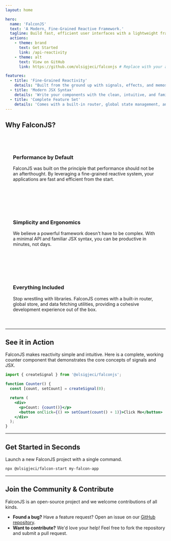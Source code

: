 ```yaml
---
layout: home

hero:
  name: 'FalconJS'
  text: 'A Modern, Fine-Grained Reactive Framework.'
  tagline: Build fast, efficient user interfaces with a lightweight framework inspired by the best ideas in modern web development.
  actions:
    - theme: brand
      text: Get Started
      link: /api-reactivity
    - theme: alt
      text: View on GitHub
      link: https://github.com/olsigjeci/falconjs # Replace with your actual repo URL

features:
  - title: 'Fine-Grained Reactivity'
    details: "Built from the ground up with signals, effects, and memos. FalconJS updates only what's necessary, without a Virtual DOM, leading to exceptional performance."
  - title: 'Modern JSX Syntax'
    details: 'Write your components with the clean, intuitive, and familiar HTML-like syntax of JSX. Our build process handles the transformation to optimized JavaScript.'
  - title: 'Complete Feature Set'
    details: 'Comes with a built-in router, global state management, and async data handling primitives, giving you everything you need to build a complete application.'
---
```


## Why FalconJS?

<div style="display: grid; grid-template-columns: repeat(auto-fit, minmax(250px, 1fr)); gap: 2rem; margin-top: 2rem;">
  <div style="padding: 1.5rem; border: 1px solid var(--vp-c-divider); border-radius: 12px;">
    <h3>Performance by Default</h3>
    <p>FalconJS was built on the principle that performance should not be an afterthought. By leveraging a fine-grained reactive system, your applications are fast and efficient from the start.</p>
  </div>
  <div style="padding: 1.5rem; border: 1px solid var(--vp-c-divider); border-radius: 12px;">
    <h3>Simplicity and Ergonomics</h3>
    <p>We believe a powerful framework doesn't have to be complex. With a minimal API and familiar JSX syntax, you can be productive in minutes, not days.</p>
  </div>
  <div style="padding: 1.5rem; border: 1px solid var(--vp-c-divider); border-radius: 12px;">
    <h3>Everything Included</h3>
    <p>Stop wrestling with libraries. FalconJS comes with a built-in router, global store, and data fetching utilities, providing a cohesive development experience out of the box.</p>
  </div>
</div>

---

## See it in Action

FalconJS makes reactivity simple and intuitive. Here is a complete, working counter component that demonstrates the core concepts of signals and JSX.

```jsx
import { createSignal } from '@olsigjeci/falconjs';

function Counter() {
  const [count, setCount] = createSignal(0);

  return (
    <div>
      <p>Count: {count()}</p>
      <button onClick={() => setCount(count() + 1)}>Click Me</button>
    </div>
  );
}
```

---

## Get Started in Seconds

Launch a new FalconJS project with a single command.

```bash
npx @olsigjeci/falcon-start my-falcon-app
```

---

## Join the Community & Contribute

FalconJS is an open-source project and we welcome contributions of all kinds.

- **Found a bug?** Have a feature request? Open an issue on our [GitHub repository](https://github.com/olsigjeci/falconjs/issues).
- **Want to contribute?** We'd love your help! Feel free to fork the repository and submit a pull request.
